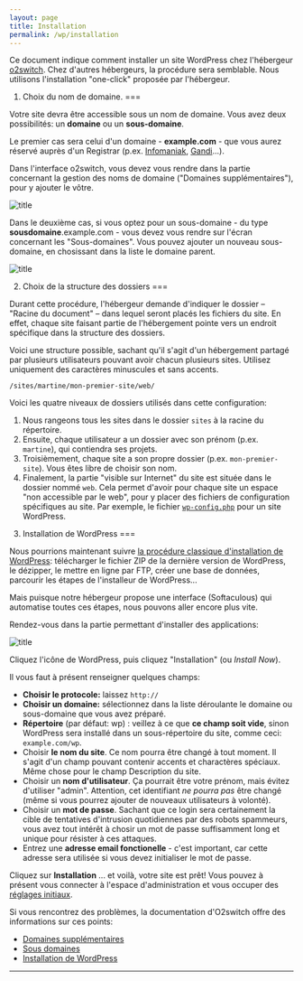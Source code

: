 ```yaml
---
layout: page
title: Installation
permalink: /wp/installation
---
```


Ce document indique comment installer un site WordPress chez l'hébergeur [o2switch](http://www.o2switch.fr/). Chez d'autres hébergeurs, la procédure sera semblable. Nous utilisons l'installation "one-click" proposée par l'hébergeur.

1) Choix du nom de domaine. 
=== 

Votre site devra être accessible sous un nom de domaine. Vous avez deux possibilités: un **domaine** ou un **sous-domaine**.

Le premier cas sera celui d'un domaine - **example.com** - que vous aurez réservé auprès d'un Registrar (p.ex. [Infomaniak](https://www.infomaniak.ch/fr/domaines), [Gandi](https://www.gandi.net/domaine)...). 

Dans l'interface o2switch, vous devez vous rendre dans la partie concernant la gestion des noms de domaine ("Domaines supplémentaires"), pour y ajouter le vôtre.

![title](/cours-wp/img/cpanel-domaines.png)

Dans le deuxième cas, si vous optez pour un sous-domaine - du type **sousdomaine**.example.com - vous devez vous rendre sur l'écran concernant les "Sous-domaines". Vous pouvez ajouter un nouveau sous-domaine, en chosissant dans la liste le domaine parent.

![title](/cours-wp/img/cpanel-sous-domaines-config-1-cpanel.png)

2) Choix de la structure des dossiers
===

Durant cette procédure, l'hébergeur demande d'indiquer le dossier – "Racine du document" – dans lequel seront placés les fichiers du site. En effet, chaque site faisant partie de l'hébergement pointe vers un endroit spécifique dans la structure des dossiers.

Voici une structure possible, sachant qu'il s'agit d'un hébergement partagé par plusieurs utilisateurs pouvant avoir chacun plusieurs sites. Utilisez uniquement des caractères minuscules et sans accents.

`/sites/martine/mon-premier-site/web/`

Voici les quatre niveaux de dossiers utilisés dans cette configuration:

1. Nous rangeons tous les sites dans le dossier `sites` à la racine du répertoire.
2. Ensuite, chaque utilisateur a un dossier avec son prénom (p.ex. `martine`), qui contiendra ses projets.
3. Troisièmement, chaque site a son propre dossier (p.ex. `mon-premier-site`). Vous êtes libre de choisir son nom.
4. Finalement, la partie "visible sur Internet" du site est située dans le dossier nommé `web`. Cela permet d'avoir pour chaque site un espace "non accessible par le web", pour y placer des fichiers de configuration spécifiques au site. Par exemple, le fichier [`wp-config.php`](http://codex.wordpress.org/Hardening_WordPress#Securing_wp-config.php) pour un site WordPress.

3) Installation de WordPress
===

Nous pourrions maintenant suivre [la procédure classique d'installation de WordPress](http://codex.wordpress.org/fr:Installer_WordPress): télécharger le fichier ZIP de la dernière version de WordPress, le dézipper, le mettre en ligne par FTP, créer une base de données, parcourir les étapes de l'installeur de WordPress... 

Mais puisque notre hébergeur propose une interface (Softaculous) qui automatise toutes ces étapes, nous pouvons aller encore plus vite.

Rendez-vous dans la partie permettant d'installer des applications:

![title](/cours-wp/img/cpanel-apps.png)

Cliquez l'icône de WordPress, puis cliquez "Installation" (ou *Install Now*).

Il vous faut à présent renseigner quelques champs:

- **Choisir le protocole:** laissez `http://`
- **Choisir un domaine:** sélectionnez dans la liste déroulante le domaine ou sous-domaine que vous avez préparé.
- **Répertoire** (par défaut: wp) : veillez à ce que **ce champ soit vide**, sinon WordPress sera installé dans un sous-répertoire du site, comme ceci: `example.com/wp`.
- Choisir **le nom du site**. Ce nom pourra être changé à tout moment. Il s'agit d'un champ pouvant contenir accents et charactères spéciaux. Même chose pour le champ Description du site.
- Choisir un **nom d'utilisateur**. Ça pourrait être votre prénom, mais évitez d'utiliser "admin". Attention, cet identifiant *ne pourra pas* être changé (même si vous pourrez ajouter de nouveaux utilisateurs à volonté).
- Choisir un **mot de passe**. Sachant que ce login sera certainement la cible de tentatives d'intrusion quotidiennes par des robots spammeurs, vous avez tout intérêt à chosir un mot de passe suffisamment long et unique pour résister à ces attaques.
- Entrez une **adresse email fonctionelle** - c'est important, car cette adresse sera utilisée si vous devez initialiser le mot de passe.

Cliquez sur **Installation** ... et voilà, votre site est prêt! Vous pouvez à présent vous connecter à l'espace d'administration et vous occuper des [réglages initiaux](reglages).

Si vous rencontrez des problèmes, la documentation d'O2switch offre des informations sur ces points:

* [Domaines supplémentaires](http://faq.o2switch.fr/hebergement-mutualise/tutoriels-cpanel/domaines-compagnons)
* [Sous domaines](http://faq.o2switch.fr/hebergement-mutualise/tutoriels-cpanel/sous-domaines)
* [Installation de WordPress](http://faq.o2switch.fr/hebergement-mutualise/tutoriels-cpanel/softaculous)

***